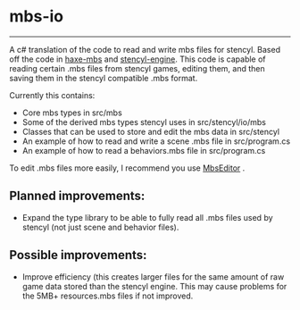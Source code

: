 # mbs-io
***
A c# translation of the code to read and write mbs files for stencyl.
Based off the code in [haxe-mbs](https://github.com/Stencyl/haxe-mbs) and [stencyl-engine](https://github.com/Stencyl/stencyl-engine).
This code is capable of reading certain .mbs files from stencyl games, editing them, and then saving them in the stencyl compatible .mbs format.

Currently this contains:
- Core mbs types in src/mbs
- Some of the derived mbs types stencyl uses in src/stencyl/io/mbs
- Classes that can be used to store and edit the mbs data in src/stencyl
- An example of how to read and write a scene .mbs file in src/program.cs
- An example of how to read a behaviors.mbs file in src/program.cs

To edit .mbs files more easily, I recommend you use [MbsEditor](https://github.com/Monkeytron/MbsEditor) .

## Planned improvements:
- Expand the type library to be able to fully read all .mbs files used by stencyl (not just scene and behavior files).

## Possible improvements:
- Improve efficiency (this creates larger files for the same amount of raw game data stored than the stencyl engine.
    This may cause problems for the 5MB+ resources.mbs files if not improved.
